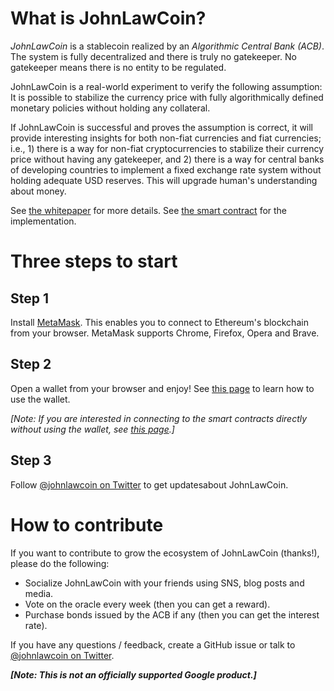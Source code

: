 # What is JohnLawCoin?

*JohnLawCoin* is a stablecoin realized by an *Algorithmic Central Bank (ACB)*. The system is fully decentralized and there is truly no gatekeeper. No gatekeeper means there is no entity to be regulated.

JohnLawCoin is a real-world experiment to verify the following assumption: It is possible to stabilize the currency price with fully algorithmically defined monetary policies without holding any collateral.

If JohnLawCoin is successful and proves the assumption is correct, it will provide interesting insights for both non-fiat currencies and fiat currencies; i.e., 1) there is a way for non-fiat cryptocurrencies to stabilize their currency price without having any gatekeeper, and 2) there is a way for central banks of developing countries to implement a fixed exchange rate system without holding adequate USD reserves. This will upgrade human's understanding about money.

See [the whitepaper](./docs/whitepaper.pdf) for more details. See [the smart contract](./contracts/JohnLawCoin.sol) for the implementation.

# Three steps to start

## Step 1

Install [MetaMask](https://metamask.io/). This enables you to connect to Ethereum's blockchain from your browser. MetaMask supports Chrome, Firefox, Opera and Brave.

## Step 2

Open a wallet from your browser and enjoy! See [this page](./HowToUseWallet.md) to learn how to use the wallet.

*[Note: If you are interested in connecting to the smart contracts directly without using the wallet, see [this page](./HowToUseConsole.md).]*

## Step 3

Follow [@johnlawcoin on Twitter](https://twitter.com/johnlawcoin) to get updatesabout JohnLawCoin.

# How to contribute

If you want to contribute to grow the ecosystem of JohnLawCoin (thanks!), please do the following:

* Socialize JohnLawCoin with your friends using SNS, blog posts and media.
* Vote on the oracle every week (then you can get a reward).
* Purchase bonds issued by the ACB if any (then you can get the interest rate).

If you have any questions / feedback, create a GitHub issue or talk to [@johnlawcoin on Twitter](https://twitter.com/johnlawcoin).

***[Note: This is not an officially supported Google product.]***

